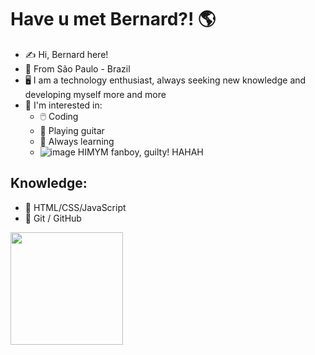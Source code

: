 # Have u met Bernard?! 🌎

- ✍️ Hi, Bernard here!
- 🌇 From São Paulo - Brazil
- 🖥️ I am a technology enthusiast, always seeking new knowledge and developing myself more and more
- 📌 I'm interested in:
   - 🖱️  Coding
   - 🧮 Playing guitar
   - 📖 Always learning
   - ![image](https://github.com/bernard-silva/bernard-silva/assets/75813997/d81ef01c-1d2b-4c62-9726-14ad02b213ce)  HIMYM fanboy, guilty! HAHAH

## Knowledge:

- 🏁 HTML/CSS/JavaScript
- 📁 Git / GitHub

<a href="https://github.com/bernard-silva">
    <img height="180em"
        src="https://github-readme-stats.vercel.app/api/top-langs/?username=bernard-silva&layout=compact&langs_count=7&theme=dracula" />
    </div>
